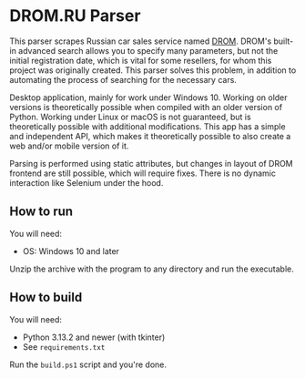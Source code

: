 # DROM.RU Parser

This parser scrapes Russian car sales service named <a href="http://drom.ru">DROM</a>. DROM's built-in advanced search allows you to specify many parameters, but not the initial registration date, which is vital for some resellers, for whom this project was originally created.
This parser solves this problem, in addition to automating the process of searching for the necessary cars. <br>

Desktop application, mainly for work under Windows 10. Working on older versions is theoretically possible when compiled with an older version of Python. Working under Linux or macOS is not guaranteed, but is theoretically possible with additional modifications.
This app has a simple and independent API, which makes it theoretically possible to also create a web and/or mobile version of it.

Parsing is performed using static attributes, but changes in layout of DROM frontend are still possible, which will require fixes. There is no dynamic interaction like Selenium under the hood.

## How to run
You will need:
* OS: Windows 10 and later

Unzip the archive with the program to any directory and run the executable.

## How to build
You will need:
* Python 3.13.2 and newer (with tkinter)
* See `requirements.txt`

Run the `build.ps1` script and you're done.